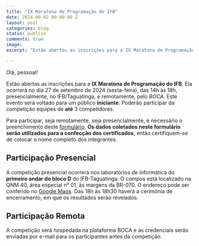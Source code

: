 ```yaml
---
title: "IX Maratona de Programação do IFB"
date: 2024-09-02 00:00:00 Z
layout: post
categories: blog
status: publish
comments: true
image:
excerpt: "Estão abertas as inscrições para a IX Maratona de Programação do IFB."

---
```


Olá, pessoal!

Estão abertas as inscrições para a **IX Maratona de Programação do IFB**. Ela ocorrerá no dia 27 de setembro de 2024 (sexta-feira), das 14h às 18h, presencialmente, no IFB/Taguatinga, e remotamente, pelo *BOCA*. Este evento será voltado para um público **iniciante**. Poderão participar da competição equipes de **até** 3 competidores.

Para participar, seja remotamente, seja presencialmente, é necessário o preenchimento deste [formulário](https://docs.google.com/forms/d/e/1FAIpQLSetb7qJSxdrX3KG_16aThftYH_SyXBtjM6Y0HsDxTw7WWfpzQ/viewform?usp=sf_link). **Os dados coletados neste formulário serão utilizados para a confecção dos certificados**, então certifiquem-se de colocar o nome completo dos integrantes.

## Participação Presencial

A competição presencial ocorrerá nos laboratórios de informática do **primeiro andar do bloco D** do IFB-Taguatinga. O *campus* está localizado na QNM 40, área especial n° 01, às margens da BR-070. O endereço pode ser conferido no [Google Maps](https://goo.gl/maps/9i5i8Ari77mLzRC69). Das 18h às 18h30 haverá a cerimônia de encerramento, em que os resultados serão revelados.

## Participação Remota

A competição será hospedada na plataforma BOCA e as credenciais serão enviadas por e-mail para os participantes antes da competição.
